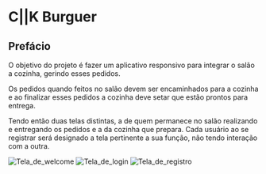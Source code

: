 # C||K Burguer

## Prefácio

O objetivo do projeto é fazer um aplicativo responsivo para integrar o salão a cozinha, gerindo esses pedidos.

Os pedidos quando feitos no salão devem ser encaminhados para a cozinha e ao finalizar esses pedidos a cozinha deve setar que estão prontos para entrega.

Tendo então duas telas distintas, a de quem permanece no salão realizando e entregando os pedidos e a da cozinha que prepara. Cada usuário ao se registrar será designado a tela pertinente a sua função, não tendo interação com a outra.

![Tela_de_welcome]('./src/imagens/welcome.png')
![Tela_de_login]('./src/imagens/login.png')
![Tela_de_registro]('./src/imagens/register.png')
